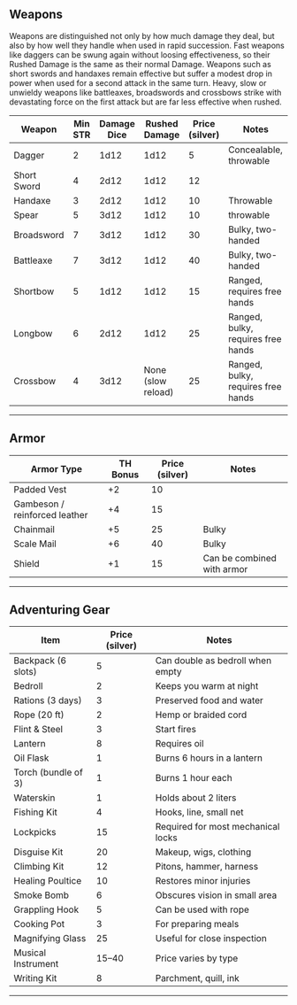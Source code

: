 ## Weapons

Weapons are distinguished not only by how much damage they deal, but also by how well they handle when used in rapid succession. Fast weapons like daggers can be swung again without loosing effectiveness, so their Rushed Damage is the same as their normal Damage. Weapons such as short swords and handaxes remain effective but suffer a modest drop in power when used for a second attack in the same turn. 
Heavy, slow or unwieldy weapons like battleaxes, broadswords and crossbows strike with devastating force on the first attack but are far less effective when rushed.

| Weapon             | Min STR | Damage Dice | Rushed Damage | Price (silver) | Notes |
|--------------------|---------|-------------|---------------|----------------|-------|
| Dagger             | 2       | 1d12        | 1d12          | 5              | Concealable, throwable |
| Short Sword        | 4       | 2d12        | 1d12          | 12             |  |
| Handaxe            | 3       | 2d12        | 1d12          | 10             | Throwable |
| Spear              | 5       | 3d12        | 1d12          | 10             | throwable |
| Broadsword         | 7       | 3d12        | 1d12          | 30             | Bulky, two-handed |
| Battleaxe          | 7       | 3d12        | 1d12          | 40             | Bulky, two-handed |
| Shortbow           | 5       | 1d12        | 1d12          | 15             | Ranged, requires free hands |
| Longbow            | 6       | 2d12        | 1d12          | 25             | Ranged, bulky, requires free hands |
| Crossbow           | 4       | 3d12        | None (slow reload) | 25        | Ranged, bulky, requires free hands  |

---

## Armor

| Armor Type     | TH Bonus | Price (silver) | Notes |
|----------------|----------|----------------|-------|
| Padded Vest    | +2       | 10             |       |
| Gambeson / reinforced leather | +4  | 15   |       |
| Chainmail      | +5       | 25             | Bulky |
| Scale Mail     | +6       | 40             | Bulky |
| Shield         | +1       | 15             | Can be combined with armor |

---

## Adventuring Gear

| Item                     | Price (silver) | Notes |
|--------------------------|----------------|-------|
| Backpack (6 slots)       | 5              | Can double as bedroll when empty |
| Bedroll                  | 2              | Keeps you warm at night |
| Rations (3 days)         | 3              | Preserved food and water |
| Rope (20 ft)             | 2              | Hemp or braided cord |
| Flint & Steel            | 3              | Start fires |
| Lantern                  | 8              | Requires oil |
| Oil Flask                | 1              | Burns 6 hours in a lantern |
| Torch (bundle of 3)      | 1              | Burns 1 hour each |
| Waterskin                | 1              | Holds about 2 liters |
| Fishing Kit              | 4              | Hooks, line, small net |
| Lockpicks                | 15             | Required for most mechanical locks |
| Disguise Kit             | 20             | Makeup, wigs, clothing |
| Climbing Kit             | 12             | Pitons, hammer, harness |
| Healing Poultice         | 10             | Restores minor injuries |
| Smoke Bomb                | 6              | Obscures vision in small area |
| Grappling Hook           | 5              | Can be used with rope |
| Cooking Pot              | 3              | For preparing meals |
| Magnifying Glass         | 25             | Useful for close inspection |
| Musical Instrument       | 15–40          | Price varies by type |
| Writing Kit              | 8              | Parchment, quill, ink |

---
